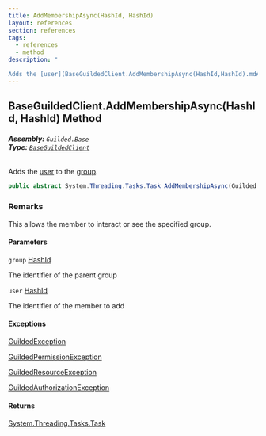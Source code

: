 ```yaml
---
title: AddMembershipAsync(HashId, HashId)
layout: references
section: references
tags:
  - references
  - method
description: "

Adds the [user](BaseGuildedClient.AddMembershipAsync(HashId,HashId).md#Guilded.Base.BaseGuildedClient.AddMembershipAsync(Guilded.Base.HashId,Guilded.Base.HashId).user 'Guilded.Base.BaseGuildedClient.AddMembershipAsync(Guilded.Base.HashId, Guilded.Base.HashId).user') to the [group](BaseGuildedClient.AddMembershipAsync(HashId,HashId).md#Guilded.Base.BaseGuildedClient.AddMembershipAsync(Guilded.Base.HashId,Guilded.Base.HashId).group 'Guilded.Base.BaseGuildedClient.AddMembershipAsync(Guilded.Base.HashId, Guilded.Base.HashId).group')."
---
```


## BaseGuildedClient.AddMembershipAsync(HashId, HashId) Method
###### **Assembly:** `Guilded.Base`<br/>**Type:** [`BaseGuildedClient`](BaseGuildedClient.md 'Guilded.Base.BaseGuildedClient')

Adds the [user](BaseGuildedClient.AddMembershipAsync(HashId,HashId).md#Guilded.Base.BaseGuildedClient.AddMembershipAsync(Guilded.Base.HashId,Guilded.Base.HashId).user 'Guilded.Base.BaseGuildedClient.AddMembershipAsync(Guilded.Base.HashId, Guilded.Base.HashId).user') to the [group](BaseGuildedClient.AddMembershipAsync(HashId,HashId).md#Guilded.Base.BaseGuildedClient.AddMembershipAsync(Guilded.Base.HashId,Guilded.Base.HashId).group 'Guilded.Base.BaseGuildedClient.AddMembershipAsync(Guilded.Base.HashId, Guilded.Base.HashId).group').

```csharp
public abstract System.Threading.Tasks.Task AddMembershipAsync(Guilded.Base.HashId group, Guilded.Base.HashId user);
```

### Remarks
  
This allows the member to interact or see the specified group.
#### Parameters

<a name='Guilded.Base.BaseGuildedClient.AddMembershipAsync(Guilded.Base.HashId,Guilded.Base.HashId).group'></a>

`group` [HashId](HashId.md 'Guilded.Base.HashId')

The identifier of the parent group

<a name='Guilded.Base.BaseGuildedClient.AddMembershipAsync(Guilded.Base.HashId,Guilded.Base.HashId).user'></a>

`user` [HashId](HashId.md 'Guilded.Base.HashId')

The identifier of the member to add

#### Exceptions

[GuildedException](GuildedException.md 'Guilded.Base.GuildedException')

[GuildedPermissionException](GuildedPermissionException.md 'Guilded.Base.GuildedPermissionException')

[GuildedResourceException](GuildedResourceException.md 'Guilded.Base.GuildedResourceException')

[GuildedAuthorizationException](GuildedAuthorizationException.md 'Guilded.Base.GuildedAuthorizationException')

#### Returns
[System.Threading.Tasks.Task](https://docs.microsoft.com/en-us/dotnet/api/System.Threading.Tasks.Task 'System.Threading.Tasks.Task')